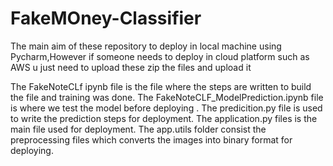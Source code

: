 # FakeMOney-Classifier

The main aim of these repository to deploy in local machine using Pycharm,However if someone needs to deploy in cloud platform such as AWS u just need to upload these zip the files and upload it

The FakeNoteCLf ipynb file is the file where the steps are written to build the file and training was done.
The FakeNoteCLF_ModelPrediction.ipynb file is where we test the model before deploying .
The predicition.py file is used to write the prediction steps for deployment.
The application.py files is the main file used for deployment.
The app.utils folder consist the preprocessing files which converts the images into binary format for deploying.
